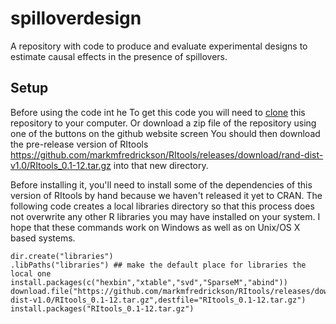 # spilloverdesign
A repository with code to produce and evaluate experimental designs to estimate causal effects in the presence of spillovers.

## Setup

Before using the code int he To get this code you will need to
[clone](https://help.github.com/articles/cloning-a-repository/) this repository
to your computer. Or download a zip file of the repository using one of the
buttons on the github website screen You should then download the pre-release
version of RItools
<https://github.com/markmfredrickson/RItools/releases/download/rand-dist-v1.0/RItools_0.1-12.tar.gz>
into that new directory.

Before installing it, you'll need to install some of the dependencies of this
version of RItools by hand because we haven't released it yet to CRAN. The
following code creates a local libraries directory so that this process does
not overwrite any other R libraries you may have installed on your system. I
hope that these commands work on Windows as well as on Unix/OS X based systems.

```
dir.create("libraries")
.libPaths("libraries") ## make the default place for libraries the local one
install.packages(c("hexbin","xtable","svd","SparseM","abind"))
download.file("https://github.com/markmfredrickson/RItools/releases/download/rand-dist-v1.0/RItools_0.1-12.tar.gz",destfile="RItools_0.1-12.tar.gz")
install.packages("RItools_0.1-12.tar.gz")
```






